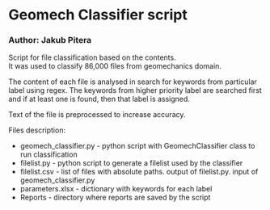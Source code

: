 # Geomech Classifier script
### Author: Jakub Pitera 

Script for file classification based on the contents.  
It was used to classify 86,000 files from geomechanics domain.

The content of each file is analysed in search for keywords from particular label using regex. The keywords from higher priority label are searched first and if at least one is found, then that label is assigned. 

Text of the file is preprocessed to increase accuracy. 

Files description:
* geomech_classifier.py - python script with GeomechClassifier class to run classification
* filelist.py - python script to generate a filelist used by the classifier
* filelist.csv - list of files with absolute paths. output of filelist.py. input of geomech_classifier.py
* parameters.xlsx - dictionary with keywords for each label
* Reports - directory where reports are saved by the script